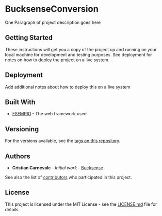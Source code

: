 # BucksenseConversion


One Paragraph of project description goes here

## Getting Started

These instructions will get you a copy of the project up and running on your local machine for development and testing purposes. See deployment for notes on how to deploy the project on a live system.

## Deployment

Add additional notes about how to deploy this on a live system

## Built With

* [ESEMPIO](http://www.dropwizard.io/1.0.2/docs/) - The web framework used

## Versioning

For the versions available, see the [tags on this repository](https://github.com/bucksense/BucksenseAudience/tags). 

## Authors

* **Cristian Carnevale** - *Initial work* - [Bucksense](https://github.com/bucksense)

See also the list of [contributors](https://github.com/bucksense/BucksenseAudience/graphs/contributors) who participated in this project.

## License

This project is licensed under the MIT License - see the [LICENSE.md](LICENSE.md) file for details


